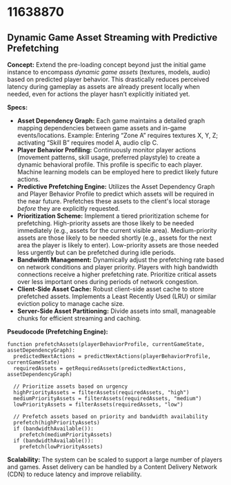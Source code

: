 # 11638870

## Dynamic Game Asset Streaming with Predictive Prefetching

**Concept:** Extend the pre-loading concept beyond just the initial game instance to encompass *dynamic game assets* (textures, models, audio) based on predicted player behavior. This drastically reduces perceived latency during gameplay as assets are already present locally when needed, even for actions the player hasn’t explicitly initiated yet.

**Specs:**

*   **Asset Dependency Graph:** Each game maintains a detailed graph mapping dependencies between game assets and in-game events/locations. Example: Entering “Zone A” requires textures X, Y, Z; activating “Skill B” requires model A, audio clip C.
*   **Player Behavior Profiling:** Continuously monitor player actions (movement patterns, skill usage, preferred playstyle) to create a dynamic behavioral profile. This profile is specific to each player. Machine learning models can be employed here to predict likely future actions.
*   **Predictive Prefetching Engine:**  Utilizes the Asset Dependency Graph and Player Behavior Profile to predict which assets will be required in the near future. Prefetches these assets to the client's local storage *before* they are explicitly requested.
*   **Prioritization Scheme:** Implement a tiered prioritization scheme for prefetching. High-priority assets are those likely to be needed immediately (e.g., assets for the current visible area). Medium-priority assets are those likely to be needed shortly (e.g., assets for the next area the player is likely to enter). Low-priority assets are those needed less urgently but can be prefetched during idle periods.
*   **Bandwidth Management:** Dynamically adjust the prefetching rate based on network conditions and player priority. Players with high bandwidth connections receive a higher prefetching rate. Prioritize critical assets over less important ones during periods of network congestion.
*   **Client-Side Asset Cache:** Robust client-side asset cache to store prefetched assets. Implements a Least Recently Used (LRU) or similar eviction policy to manage cache size.
*   **Server-Side Asset Partitioning:** Divide assets into small, manageable chunks for efficient streaming and caching.

**Pseudocode (Prefetching Engine):**

```
function prefetchAssets(playerBehaviorProfile, currentGameState, assetDependencyGraph):
  predictedNextActions = predictNextActions(playerBehaviorProfile, currentGameState)
  requiredAssets = getRequiredAssets(predictedNextActions, assetDependencyGraph)
  
  // Prioritize assets based on urgency
  highPriorityAssets = filterAssets(requiredAssets, "high")
  mediumPriorityAssets = filterAssets(requiredAssets, "medium")
  lowPriorityAssets = filterAssets(requiredAssets, "low")

  // Prefetch assets based on priority and bandwidth availability
  prefetch(highPriorityAssets)
  if (bandwidthAvailable()):
    prefetch(mediumPriorityAssets)
  if (bandwidthAvailable()):
    prefetch(lowPriorityAssets)
```

**Scalability:** The system can be scaled to support a large number of players and games. Asset delivery can be handled by a Content Delivery Network (CDN) to reduce latency and improve reliability.
